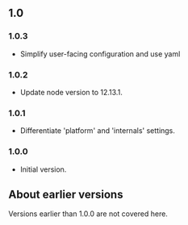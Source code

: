 ## 1.0

### 1.0.3

- Simplify user-facing configuration and use yaml

### 1.0.2

- Update node version to 12.13.1.

### 1.0.1

- Differentiate 'platform' and 'internals' settings.

### 1.0.0

- Initial version.

## About earlier versions

Versions earlier than 1.0.0 are not covered here.
